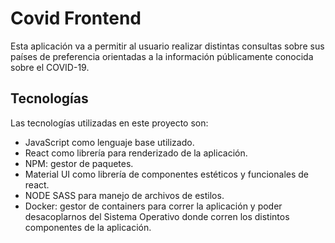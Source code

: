 # Covid Frontend

Esta aplicación va a permitir al usuario realizar distintas consultas sobre sus países de preferencia orientadas a la información públicamente conocida sobre el COVID-19.

## Tecnologías

Las tecnologías utilizadas en este proyecto son:

- JavaScript como lenguaje base utilizado.
- React como librería para renderizado de la aplicación.
- NPM: gestor de paquetes.
- Material UI como librería de componentes estéticos y funcionales de react.
- NODE SASS para manejo de archivos de estilos.
- Docker: gestor de containers para correr la aplicación y poder desacoplarnos del Sistema Operativo donde corren los distintos componentes de la aplicación.

